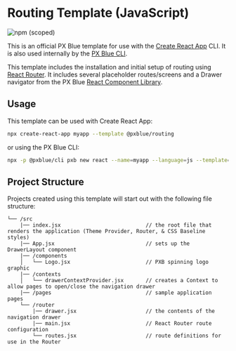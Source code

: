 # Routing Template (JavaScript)

![npm (scoped)](https://img.shields.io/npm/v/@pxblue/cra-template-routing?color=%23007bc1&label=%40pxblue%2Fcra-template-routing)

This is an official PX Blue template for use with the [Create React App](https://create-react-app.dev/) CLI. It is also used internally by the [PX Blue CLI](https://www.npmjs.com/package/@pxblue/cli).

This template includes the installation and initial setup of routing using [React Router](https://reactrouter.com/). It includes several placeholder routes/screens and a Drawer navigator from the PX Blue [React Component Library](https://www.npmjs.com/package/@pxblue/react-components).

## Usage
This template can be used with Create React App:
```sh
npx create-react-app myapp --template @pxblue/routing
```
or using the PX Blue CLI:
```sh
npx -p @pxblue/cli pxb new react --name=myapp --language=js --template=routing
```

## Project Structure
Projects created using this template will start out with the following file structure:

```
└── /src
    |── index.jsx                           // the root file that renders the application (Theme Provider, Router, & CSS Baseline styles)
    |── App.jsx                             // sets up the DrawerLayout component
    |── /components                           
    │   └── Logo.jsx                        // PXB spinning logo graphic
    |── /contexts                           
    │   └── drawerContextProvider.jsx       // creates a Context to allow pages to open/close the navigation drawer
    |── /pages                              // sample application pages
    └── /router
        |── drawer.jsx                      // the contents of the navigation drawer
        |── main.jsx                        // React Router route configuration
        └── routes.jsx                      // route definitions for use in the Router
```
